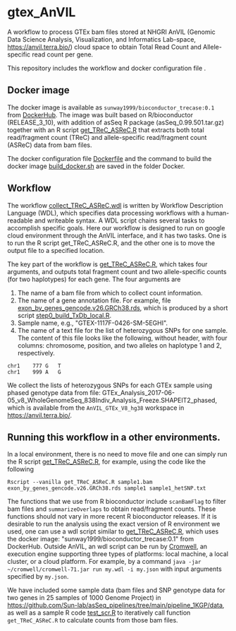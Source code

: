 # gtex_AnVIL

A workflow to process GTEx bam files stored at NHGRI AnVIL (Genomic Data Science Analysis, Visualization, and Informatics Lab-space, https://anvil.terra.bio/) cloud space to obtain Total Read Count and Allele-specific read count per gene. 

This repository includes the workflow and docker configuration file . 

## Docker image 
The docker image is available as `sunway1999/bioconductor_trecase:0.1` from [DockerHub](https://hub.docker.com/). The image was built based on R/bioconductor (RELEASE_3_10), with addition of asSeq R package (asSeq_0.99.501.tar.gz) together with an R script [get_TReC_ASReC.R](Docker/get_TReC_ASReC.R) that extracts both total read/fragment count (TReC) and allele-specific read/fragment count (ASReC) data from bam files. 

The docker configuration file [Dockerfile](Docker/Dockerfile) and the command to build the docker image [build_docker.sh](Docker/build_docker.sh) are saved in the folder Docker. 

## Workflow 
The workflow [collect_TReC_ASReC.wdl](collect_TReC_ASReC.wdl) is written by Workflow Description Language (WDL), which specifies data processing workflows with a human-readable and writeable syntax. A WDL script chains several tasks to accomplish specific goals. Here our workflow is designed to run on google cloud environment through the AnVIL interface, and it has two tasks. One is to run the R script get_TReC_ASReC.R, and the other one is to move the output file to a specified location. 

The key part of the workflow is [get_TReC_ASReC.R](Docker/get_TReC_ASReC.R), which takes four arguments, and outputs total fragment count and two allele-specific counts (for two haplotypes) for each gene. The four arguments are 

1. The name of a bam file from which to collect count information.
2. The name of a gene annotation file. For example, file [exon_by_genes_gencode.v26.GRCh38.rds](_prepare_gene_anno/exon_by_genes_gencode.v26.GRCh38.rds), which is produced by a short script [step0_build_TxDb_local.R](_prepare_gene_anno/step0_build_TxDb_local.R).
3. Sample name, e.g., "GTEX-1117F-0426-SM-5EGHI".
4. The name of a text file for the list of heterozygous SNPs for one sample. The content of this file looks like the following, without header, with four columns: chromosome, position, and two alleles on haplotype 1 and 2, respectively. 
```
chr1	777	G	T
chr1	999	A	G
 ```
We collect the lists of heterozygous SNPs for each GTEx sample using phased genotype data from file: GTEx_Analysis_2017-06-05_v8_WholeGenomeSeq_838Indiv_Analysis_Freeze.SHAPEIT2_phased, which is available from the `AnVIL_GTEx_V8_hg38` workspace in https://anvil.terra.bio/.


## Running this workflow in a other environments.
 
In a local environment, there is no need to move file and one can simply run the R script [get_TReC_ASReC.R](Docker/get_TReC_ASReC.R), for example, using the code like the following 
```
Rscript --vanilla get_TReC_ASReC.R sample1.bam exon_by_genes_gencode.v26.GRCh38.rds sample1 sample1_hetSNP.txt
```

The functions that we use from R bioconductor include `scanBamFlag` to filter bam files and `summarizeOverlaps` to obtain read/fragment counts. These functions should not vary in more recent R bioconductor releases. If it is desirable to run the analysis using the exact version of R environment we used, one can use a wdl script similar to [get_TReC_ASReC.R](Docker/get_TReC_ASReC.R), which uses the docker image: "sunway1999/bioconductor_trecase:0.1" from DockerHub. Outside AnVIL, an wdl script can be run by [Cromwell](https://cromwell.readthedocs.io/en/stable/tutorials/FiveMinuteIntro/), an execution engine supporting three types of platforms: local machine, a local cluster, or a cloud platform. For example, by a command  `java -jar ~/cromwell/cromwell-71.jar run my.wdl -i my.json` with input arguments specified by `my.json`.

We have included some sample data (bam files and SNP genotype data for two genes in 25 samples of 1000 Genome Project) in https://github.com/Sun-lab/asSeq_pipelines/tree/main/pipeline_1KGP/data, as well as a sample R code [test_scr.R](https://github.com/Sun-lab/asSeq_pipelines/blob/main/pipeline_1KGP/test_scr.R) to iteratively call function ```get_TReC_ASReC.R``` to calculate counts from those bam files. 




